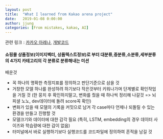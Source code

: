 ```yaml
---
layout: post
title:  "What I learned from Kakao arena project"
date:   2019-01-08 0:00:00
author: jjung
categories: [From mistakes, kakao, AI]
---
```


관련 링크 : [카카오 아레나](https://arena.kakao.com/c/1), [개발코드](https://github.com/jjunghub/shopnet)

#### 쇼핑몰 상품정보(이미지벡터, 상품텍스트정보)로 부터 대분류,중분류,소분류,세부분류의 4가지 카테고리의 각 분류로 분류해내는 미션

배운것
* 꼭 하나의 명확한 측정지표를 정의하고 판단기준으로 삼을 것
* 거창한 모델 하나를 완성하려 하기보다 작은것부터 키워나가며 단계별로 확인작업을 거칠 것
(한 뭉치 후 확인하지말고, 변화를 줬을 때 하나씩 정리해 나갈것 => 뇌피셜 노노, dev데이터에 돌려 score꼭 확인)
* 변화가 있을 때 모델의 기록을 커밋으로 남겨 각 case마다 언제나 되돌릴 수 있는 환경을 만들고 진행할 것
* 모델크기와 데이터에 대한 감각 필요 (특히, LSTM, embedding의 경우 데이터 사이즈와 학습량에 대한 감이 없음)
* 터미널에서 바로 실행하기보다 실행코드를 코드파일에 정의하여 흔적을 남길 것

